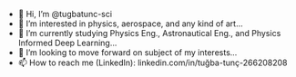 - 👋 Hi, I’m @tugbatunc-sci
- 👀 I’m interested in physics, aerospace, and any kind of art...
- 🌱 I’m currently studying Physics Eng., Astronautical Eng., and Physics Informed Deep Learning...
- 💞️ I’m looking to move forward on subject of my interests...
- 📫 How to reach me (LinkedIn): linkedin.com/in/tuğba-tunç-266208208

<!---
tugbatunc-sci/tugbatunc-sci is a ✨ special ✨ repository because its `README.md` (this file) appears on your GitHub profile.
You can click the Preview link to take a look at your changes.
--->
